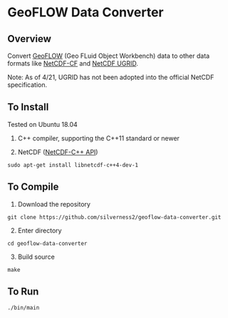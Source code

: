 # GeoFLOW Data Converter

## Overview

Convert [GeoFLOW](https://github.com/NOAA-GSL/GeoFLOW) (Geo FLuid Object Workbench) data to other data formats like [NetCDF-CF](http://cfconventions.org/) and [NetCDF UGRID](https://github.com/ugrid-conventions/ugrid-conventions).

Note: As of 4/21, UGRID has not been adopted into the official NetCDF specification.

## To Install

Tested on Ubuntu 18.04

1. C++ compiler, supporting the C++11 standard or newer

2. NetCDF ([NetCDF-C++ API](http://unidata.github.io/netcdf-cxx4/index.html))
```
sudo apt-get install libnetcdf-c++4-dev-1
```

## To Compile

1. Download the repository
```
git clone https://github.com/silverness2/geoflow-data-converter.git
```

2. Enter directory
```
cd geoflow-data-converter
```

3. Build source
```
make
```

## To Run

```
./bin/main
```